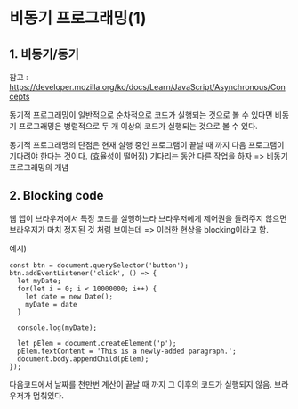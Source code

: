 ﻿# 비동기 프로그래밍(1)
## 1. 비동기/동기
참고 : https://developer.mozilla.org/ko/docs/Learn/JavaScript/Asynchronous/Concepts

동기적 프로그래밍이 일반적으로 순차적으로 코드가 실행되는 것으로 볼 수 있다면 비동기 프로그래밍은 병렬적으로 두 개 이상의 코드가 실행되는 것으로 볼 수 있다.

동기적 프로그래맹의 단점은 현재 실행 중인 프로그램이 끝날 때 까지 다음 프로그램이 기다려야 한다는 것이다. (효율성이 떨어짐)
기다리는 동안 다른 작업을 하자 => 비동기 프로그래밍의 개념

## 2. Blocking code
웹 앱이 브라우저에서 특정 코드를 실행하느라 브라우저에게 제어권을 돌려주지 않으면 브라우저가 마치 정지된 것 처럼 보이는데 => 이러한 현상을 blocking이라고 함.

예시)
```
const btn = document.querySelector('button');
btn.addEventListener('click', () => {
  let myDate;
  for(let i = 0; i < 10000000; i++) {
    let date = new Date();
    myDate = date
  }

  console.log(myDate);

  let pElem = document.createElement('p');
  pElem.textContent = 'This is a newly-added paragraph.';
  document.body.appendChild(pElem);
});
```

다음코드에서 날짜를 천만번 계산이 끝날 때 까지 그 이후의 코드가 실행되지 않음. 브라우저가 멈춰있다.


